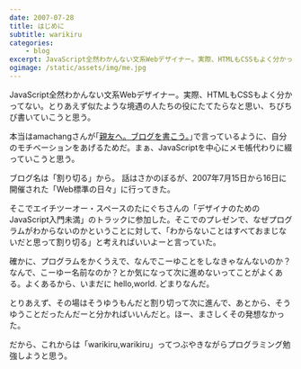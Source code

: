 ```yaml
---
date: 2007-07-28
title: はじめに
subtitle: warikiru
categories: 
    - blog
excerpt: JavaScript全然わかんない文系Webデザイナー。実際、HTMLもCSSもよく分かってない。とりあえず似たような境遇の人たちの役にたてたらなと思い、ちびちび書いていこうと思う。
ogimage: /static/assets/img/me.jpg
---
```


JavaScript全然わかんない文系Webデザイナー。実際、HTMLもCSSもよく分かってない。とりあえず似たような境遇の人たちの役にたてたらなと思い、ちびちび書いていこうと思う。

本当はamachangさんが｢[親友へ。ブログを書こう。](http://d.hatena.ne.jp/amachang/20070419/1177005134)｣で言っているように、自分のモチベーションをあげるためだ。まぁ、JavaScriptを中心にメモ帳代わりに綴っていこうと思う。

ブログ名は「割り切る」から。 話はさかのぼるが、2007年7月15日から16日に開催された「Web標準の日々」に行ってきた。

そこでエイチツーオー・スペースのたにぐちさんの「デザイナのためのJavaScript入門未満」のトラックに参加した。そこでのプレゼンで、なぜプログラムがわからないのかということに対して、「わからないことはすべておまじないだと思って割り切る」と考えればいいよーと言っていた。

確かに、プログラムをかくうえで、なんでこーゆことをしなきゃなんないのか？なんで、こーゆー名前なのか？とか気になって次に進めないってことがよくある。よくあるから、いまだに hello,world. どまりなんだ。

とりあえず、その場はそうゆうもんだと割り切って次に進んで、あとから、そうゆうことだったんだーと分かればいいんだと。ほー、まさしくその発想なかった。

だから、これからは「warikiru,warikiru」ってつぶやきながらプログラミング勉強しようと思う。

